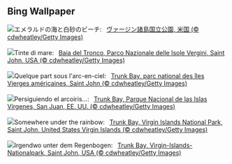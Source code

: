 ## Bing Wallpaper
![](https://www.bing.com/th?id=OHR.TrunkBay_JA-JP8109492475_UHD.jpg&w=1000)エメラルドの海と白砂のビーチ:&nbsp;&ensp;[ヴァージン諸島国立公園, 米国 (© cdwheatley/Getty Images)](https://www.bing.com/th?id=OHR.TrunkBay_JA-JP8109492475_UHD.jpg)
<br><br/>
![](https://www.bing.com/th?id=OHR.TrunkBay_IT-IT7046604916_UHD.jpg&w=1000)Tinte di mare:&nbsp;&ensp;[Baia del Tronco, Parco Nazionale delle Isole Vergini, Saint John, USA (© cdwheatley/Getty Images)](https://www.bing.com/th?id=OHR.TrunkBay_IT-IT7046604916_UHD.jpg)
<br><br/>
![](https://www.bing.com/th?id=OHR.TrunkBay_FR-FR3550149082_UHD.jpg&w=1000)Quelque part sous l'arc-en-ciel:&nbsp;&ensp;[Trunk Bay, parc national des îles Vierges américaines, Saint John (© cdwheatley/Getty Images)](https://www.bing.com/th?id=OHR.TrunkBay_FR-FR3550149082_UHD.jpg)
<br><br/>
![](https://www.bing.com/th?id=OHR.TrunkBay_ES-ES3941681202_UHD.jpg&w=1000)Persiguiendo el arcoiris...:&nbsp;&ensp;[Trunk Bay, Parque Nacional de las Islas Vírgenes, San Juan, EE. UU. (© cdwheatley/Getty Images)](https://www.bing.com/th?id=OHR.TrunkBay_ES-ES3941681202_UHD.jpg)
<br><br/>
![](https://www.bing.com/th?id=OHR.TrunkBay_EN-GB8816603455_UHD.jpg&w=1000)Somewhere under the rainbow:&nbsp;&ensp;[Trunk Bay, Virgin Islands National Park, Saint John, United States Virgin Islands (© cdwheatley/Getty Images)](https://www.bing.com/th?id=OHR.TrunkBay_EN-GB8816603455_UHD.jpg)
<br><br/>
![](https://www.bing.com/th?id=OHR.TrunkBay_DE-DE7701117675_UHD.jpg&w=1000)Irgendwo unter dem Regenbogen:&nbsp;&ensp;[Trunk Bay, Virgin-Islands-Nationalpark, Saint John, USA (© cdwheatley/Getty Images)](https://www.bing.com/th?id=OHR.TrunkBay_DE-DE7701117675_UHD.jpg)
<br><br/>
